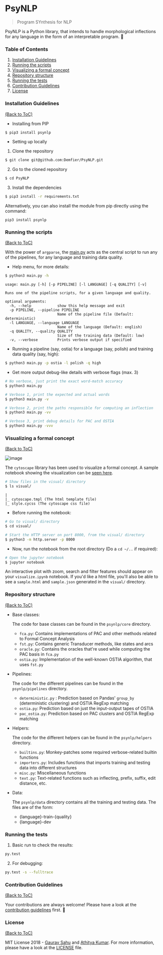# PsyNLP

> Program SYnthesis for NLP

PsyNLP is a Python library, that intends to handle morphological inflections for any language in the form of an interpretable program. :tada:

### Table of Contents

1. [Installation Guidelines](#installation-guidelines)
2. [Running the scripts](#running-the-scripts)
3. [Visualizing a formal concept](#visualizing-a-formal-concept)
4. [Repository structure](#repository-structure)
5. [Running the tests](#running-the-tests)
6. [Contribution Guidelines](#contribution-guidelines)
7. [License](#license)

### Installation Guidelines

[(Back to ToC)](#table-of-contents)

- Installing from PIP

```sh
$ pip3 install psynlp
```

- Setting up locally

1. Clone the repository

```sh
$ git clone git@github.com:Demfier/PsyNLP.git
```

2. Go to the cloned repository

```sh
$ cd PsyNLP
```

3. Install the dependencies

```sh
$ pip3 install -r requirements.txt
```

Alternatively, you can also install the module from pip directly using the command:

`pip3 install psynlp`

### Running the scripts

[(Back to ToC)](#table-of-contents)

With the power of `argparse`, the [main.py](https://github.com/Demfier/PsyNLP/blob/master/main.py) acts as the central script to run any of the pipelines, for any language and training data quality.


- Help menu, for more details:

```sh
$ python3 main.py -h
```

```
usage: main.py [-h] [-p PIPELINE] [-l LANGUAGE] [-q QUALITY] [-v]

Runs one of the pipeline scripts, for a given language and quality.

optional arguments:
  -h, --help            show this help message and exit
  -p PIPELINE, --pipeline PIPELINE
                        Name of the pipeline file (Default: deterministic)
  -l LANGUAGE, --language LANGUAGE
                        Name of the language (Default: english)
  -q QUALITY, --quality QUALITY
                        Size of the training data (Default: low)
  -v, --verbose         Prints verbose output if specified
```


- Running a pipeline (say, ostia) for a language (say, polish) and training data quality (say, high):

```sh
$ python3 main.py -p ostia -l polish -q high
```

- Get more output debug-like details with verbose flags (max. 3)

```sh
# No verbose, just print the exact word-match accuracy
$ python3 main.py

# Verbose 1, print the expected and actual words
$ python3 main.py -v

# Verbose 2, print the paths responsible for computing an inflection
$ python3 main.py -vv

# Verbose 3, print debug details for PAC and OSTIA
$ python3 main.py -vvv
```

### Visualizing a formal concept

[(Back to ToC)](#table-of-contents)

![image](https://user-images.githubusercontent.com/17109060/38651955-79bc24ac-3e21-11e8-8db3-6b87314a7129.png)

The `cytoscape` library has been used to visualize a formal concept. A sample notebook showing the visualization can be [seen here](visualize.ipynb).

```sh
# Show files in the visual/ directory
$ ls visual/
```

```
|
|_ cytoscape.tmpl (The html template file)
|_ style.cycss (The cytoscape css file)

```

- Before running the notebook:

```sh
# Go to visual/ directory
$ cd visual/

# Start the HTTP server on port 8000, from the visual/ directory
$ python3 -m http.server -p 8000

```


- Now, run the notebook from the root directory (Do a `cd ~/..` if required):

```sh
# Open the jupyter notebook
$ jupyter notebook
```

An interactive plot with zoom, search and filter features should appear on your `visualize.ipynb` notebook. If you'd like a html file, you'll also be able to see a `sample.html` and `sample.json` generated in the `visual/` directory.

### Repository structure

[(Back to ToC)](#table-of-contents)

- Base classes:

  The code for base classes can be found in the `psynlp/core` directory.

  - `fca.py`: Contains implementations of PAC and other methods related to Formal Concept Analysis
  - `fst.py`: Contains generic Transducer methods, like states and arcs
  - `oracle.py`: Contains the oracles that're used while computing the PAC basis in `fca.py`
  - `ostia.py`: Implementation of the well-known OSTIA algorithm, that uses `fst.py`

- Pipelines:

  The code for the different pipelines can be found in the `psynlp/pipelines` directory.

  - `deterministic.py` : Prediction based on Pandas' `group_by` (deterministic clustering) and OSTIA RegExp matching
  - `ostia.py`: Prediction based on just the input-output tapes of OSTIA
  - `pac_ostia.py`: Prediction based on PAC clusters and OSTIA RegExp matching

- Helpers:

  The code for the different helpers can be found in the `psynlp/helpers` directory.

  - `builtins.py`: Monkey-patches some required verbose-related builtin functions
  - `importers.py`: Includes functions that imports training and testing data into different structures
  - `misc.py`: Miscellaneous functions
  - `text.py`: Text-related functions such as inflecting, prefix, suffix, edit distance, etc.

- Data:

  The `psynlp/data` directory contains all the training and testing data. The files are of the form:

  - {language}-train-{quality}
  - {language}-dev

### Running the tests

1. Basic run to check the results:

```sh
py.test
```

2. For debugging:

```sh
py.test -s --fulltrace
```

### Contribution Guidelines

[(Back to ToC)](#table-of-contents)

Your contributions are always welcome! Please have a look at the [contribution guidelines](CONTRIBUTING.md) first. :tada:

### License

[(Back to ToC)](#table-of-contents)

MIT License 2018 - [Gaurav Sahu](https://github.com/Demfier/) and [Athitya Kumar](https://github.com/athityakumar/). For more information, please have a look at the [LICENSE](LICENSE.md) file.
